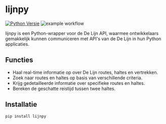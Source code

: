 # lijnpy

[![Python Versie](https://img.shields.io/badge/python-3.12%20-blue)](https://www.python.org/downloads/)
![example workflow](https://github.com/IliasIB/lijnpy/actions/workflows/main.yml/badge.svg)

lijnpy is een Python-wrapper voor de De Lijn API, waarmee ontwikkelaars gemakkelijk kunnen communiceren met API's van de De Lijn in hun Python applicaties.

## Functies

- Haal real-time informatie op over De Lijn routes, haltes en vertrekken.
- Zoek naar routes en haltes op basis van verschillende criteria.
- Krijg gedetailleerde informatie over specifieke routes en haltes.
- Bereken de geschatte reistijd tussen twee haltes.

## Installatie

```sh
pip install lijnpy
```





